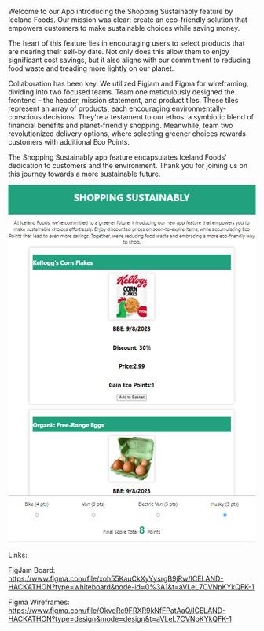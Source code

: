 Welcome to our App introducing the Shopping Sustainably feature by Iceland Foods. Our mission was clear: create an eco-friendly solution that empowers customers to make sustainable choices while saving money.

The heart of this feature lies in encouraging users to select products that are nearing their sell-by date. Not only does this allow them to enjoy significant cost savings, but it also aligns with our commitment to reducing food waste and treading more lightly on our planet.

Collaboration has been key. We utilized Figjam and Figma for wireframing, dividing into two focused teams. Team one meticulously designed the frontend – the header, mission statement, and product tiles. These tiles represent an array of products, each encouraging environmentally-conscious decisions. They're a testament to our ethos: a symbiotic blend of financial benefits and planet-friendly shopping. Meanwhile, team two revolutionized delivery options, where selecting greener choices rewards customers with additional Eco Points.

The Shopping Sustainably app feature encapsulates Iceland Foods' dedication to customers and the environment. Thank you for joining us on this journey towards a more sustainable future.

![IcelandApp](images/IcelandApp.png)

Links:

FigJam Board: https://www.figma.com/file/xoh55KauCkXyYysrgB9jRw/ICELAND-HACKATHON?type=whiteboard&node-id=0%3A1&t=aVLeL7CVNpKYkQFK-1

Figma Wireframes: https://www.figma.com/file/OkvdRc9FRXR9kNfFPatAaQ/ICELAND-HACKATHON?type=design&mode=design&t=aVLeL7CVNpKYkQFK-1
